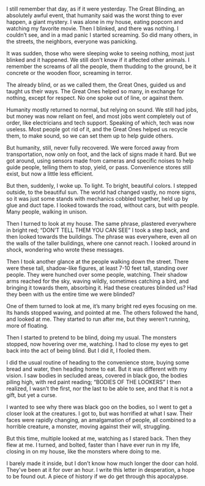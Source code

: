 I still remember that day, as if it were yesterday. The Great Blinding, an absolutely awful event, that humanity said was the worst thing to ever happen, a giant mystery. I was alone in my house, eating popcorn and watching my favorite movie. Then I blinked, and there was nothing. I couldn’t see, and in a mad panic I started screaming. So did many others, in the streets, the neighbors, everyone was panicking.

It was sudden, those who were sleeping woke to seeing nothing, most just blinked and it happened. We still don’t know if it affected other animals. I remember the screams of all the people, them thudding to the ground, be it concrete or the wooden floor, screaming in terror. 

The already blind, or as we called them, the Great Ones, guided us and taught us their ways. The Great Ones helped so many, in exchange for nothing, except for respect. No one spoke out of line, or against them.

Humanity mostly returned to normal, but relying on sound. We still had jobs, but money was now reliant on feel, and most jobs went completely out of order, like electricians and tech support. Speaking of which, tech was now useless. Most people got rid of it, and the Great Ones helped us recycle them, to make sound, so we can set them up to help guide others. 

But humanity, still, never fully recovered. We were forced away from transportation, now only on foot, and the lack of signs made it hard. But we got around, using sensors made from cameras and specific noises to help guide people, telling them to stop, yield, or pass. Convenience stores still exist, but now a little less efficient. 

But then, suddenly, I woke up. To light. To bright, beautiful colors. I stepped outside, to the beautiful sun. The world had changed vastly, no more signs, so it was just some stands with mechanics cobbled together, held up by glue and duct tape. I looked towards the road, without cars, but with people. Many people, walking in unison.

Then I turned to look at my house. The same phrase, plastered everywhere in bright red; “DON’T TELL THEM YOU CAN SEE” I took a step back, and then looked towards the buildings. The phrase was everywhere, even all on the walls of the taller buildings, where one cannot reach. I looked around in shock, wondering who wrote these messages. 

Then I took another glance at the people walking down the street. There were these tall, shadow-like figures, at least 7-10 feet tall, standing over people. They were hunched over some people, watching. Their shadow arms reached for the sky, waving wildly, sometimes catching a bird, and bringing it towards them, absorbing it. Had these creatures blinded us? Had they been with us the entire time we were blinded?

One of them turned to look at me, it’s many bright red eyes focusing on me. Its hands stopped waving, and pointed at me. The others followed the hand, and looked at me. They started to run after me, but they weren’t running, more of floating.

Then I started to pretend to be blind, doing my usual. The monsters stopped, now hovering over me, watching. I had to close my eyes to get back into the act of being blind. But I did it, I fooled them.

I did the usual routine of heading to the convenience store, buying some bread and water, then heading home to eat. But it was different with my vision. I saw bodies in secluded areas, covered in black goo, the bodies piling high, with red paint reading; “BODIES OF THE LOOKERS” I then realized, I wasn’t the first, nor the last to be able to see, and that it is not a gift, but yet a curse.

I wanted to see why there was black goo on the bodies, so I went to get a closer look at the creatures. I got to, but was horrified at what I saw. Their faces were rapidly changing, an amalgamation of people, all combined to a horrible creature, a monster, moving against their will, struggling.

But this time, multiple looked at me, watching as I stared back. Then they flew at me. I turned, and bolted, faster than I have ever run in my life, closing in on my house, like the monsters where doing to me.

I barely made it inside, but I don’t know how much longer the door can hold. They’ve been at it for over an hour. I write this letter in desperation, a hope to be found out. A piece of history if we do get through this apocalypse.